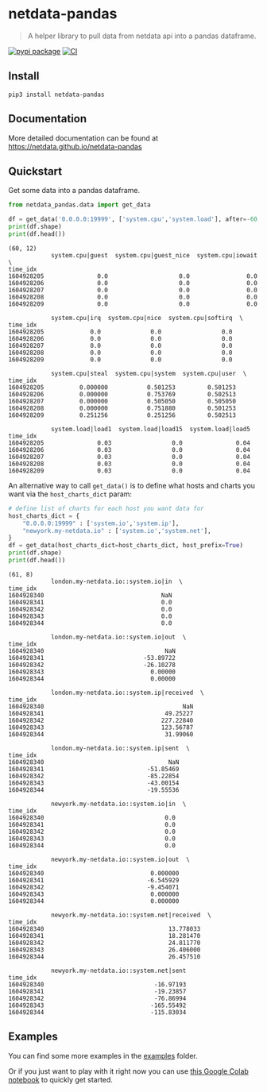 # netdata-pandas
> A helper library to pull data from netdata api into a pandas dataframe.


[![pypi package](https://img.shields.io/pypi/v/netdata-pandas.svg)](https://pypi.python.org/pypi/netdata-pandas/) 
[![CI](https://github.com/netdata/netdata-pandas/workflows/CI/badge.svg)](https://github.com/netdata/netdata-pandas/actions?query=workflow%3ACI)

## Install

`pip3 install netdata-pandas`

## Documentation

More detailed documentation can be found at https://netdata.github.io/netdata-pandas

## Quickstart

Get some data into a pandas dataframe.

```python
from netdata_pandas.data import get_data

df = get_data('0.0.0.0:19999', ['system.cpu','system.load'], after=-60, before=0)
print(df.shape)
print(df.head())
```

    (60, 12)
                system.cpu|guest  system.cpu|guest_nice  system.cpu|iowait  \
    time_idx                                                                 
    1604928205               0.0                    0.0                0.0   
    1604928206               0.0                    0.0                0.0   
    1604928207               0.0                    0.0                0.0   
    1604928208               0.0                    0.0                0.0   
    1604928209               0.0                    0.0                0.0   
    
                system.cpu|irq  system.cpu|nice  system.cpu|softirq  \
    time_idx                                                          
    1604928205             0.0              0.0                 0.0   
    1604928206             0.0              0.0                 0.0   
    1604928207             0.0              0.0                 0.0   
    1604928208             0.0              0.0                 0.0   
    1604928209             0.0              0.0                 0.0   
    
                system.cpu|steal  system.cpu|system  system.cpu|user  \
    time_idx                                                           
    1604928205          0.000000           0.501253         0.501253   
    1604928206          0.000000           0.753769         0.502513   
    1604928207          0.000000           0.505050         0.505050   
    1604928208          0.000000           0.751880         0.501253   
    1604928209          0.251256           0.251256         0.502513   
    
                system.load|load1  system.load|load15  system.load|load5  
    time_idx                                                              
    1604928205               0.03                 0.0               0.04  
    1604928206               0.03                 0.0               0.04  
    1604928207               0.03                 0.0               0.04  
    1604928208               0.03                 0.0               0.04  
    1604928209               0.03                 0.0               0.04  


An alternative way to call `get_data()` is to define what hosts and charts you want via the `host_charts_dict` param:

```python
# define list of charts for each host you want data for
host_charts_dict = {
    "0.0.0.0:19999" : ['system.io','system.ip'],
    "newyork.my-netdata.io" : ['system.io','system.net'],
}
df = get_data(host_charts_dict=host_charts_dict, host_prefix=True)
print(df.shape)
print(df.head())
```

    (61, 8)
                london.my-netdata.io::system.io|in  \
    time_idx                                         
    1604928340                                 NaN   
    1604928341                                 0.0   
    1604928342                                 0.0   
    1604928343                                 0.0   
    1604928344                                 0.0   
    
                london.my-netdata.io::system.io|out  \
    time_idx                                          
    1604928340                                  NaN   
    1604928341                            -53.89722   
    1604928342                            -26.10278   
    1604928343                              0.00000   
    1604928344                              0.00000   
    
                london.my-netdata.io::system.ip|received  \
    time_idx                                               
    1604928340                                       NaN   
    1604928341                                  49.25227   
    1604928342                                 227.22840   
    1604928343                                 123.56787   
    1604928344                                  31.99060   
    
                london.my-netdata.io::system.ip|sent  \
    time_idx                                           
    1604928340                                   NaN   
    1604928341                             -51.85469   
    1604928342                             -85.22854   
    1604928343                             -43.00154   
    1604928344                             -19.55536   
    
                newyork.my-netdata.io::system.io|in  \
    time_idx                                          
    1604928340                                  0.0   
    1604928341                                  0.0   
    1604928342                                  0.0   
    1604928343                                  0.0   
    1604928344                                  0.0   
    
                newyork.my-netdata.io::system.io|out  \
    time_idx                                           
    1604928340                              0.000000   
    1604928341                             -6.545929   
    1604928342                             -9.454071   
    1604928343                              0.000000   
    1604928344                              0.000000   
    
                newyork.my-netdata.io::system.net|received  \
    time_idx                                                 
    1604928340                                   13.778033   
    1604928341                                   18.281470   
    1604928342                                   24.811770   
    1604928343                                   26.406000   
    1604928344                                   26.457510   
    
                newyork.my-netdata.io::system.net|sent  
    time_idx                                            
    1604928340                               -16.97193  
    1604928341                               -19.23857  
    1604928342                               -76.86994  
    1604928343                              -165.55492  
    1604928344                              -115.83034  


## Examples

You can find some more examples in the [examples](https://github.com/netdata/netdata-pandas/tree/master/examples) folder. 

Or if you just want to play with it right now you can use [this Google Colab notebook](https://colab.research.google.com/drive/1SGF3Ij1r8gNJOwdk-3cVhCvyUGwGiTnc?usp=sharing) to quickly get started.
